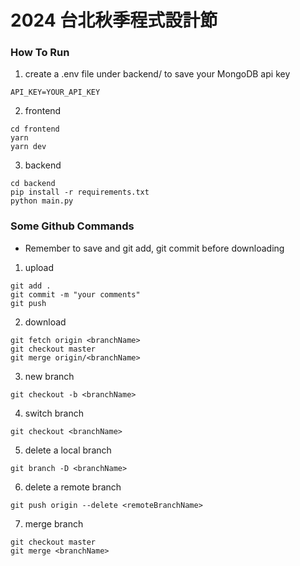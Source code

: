 # 2024 台北秋季程式設計節

### How To Run

1. create a .env file under backend/ to save your MongoDB api key
```env
API_KEY=YOUR_API_KEY
```

2. frontend
```shell
cd frontend
yarn
yarn dev
```

3. backend
```shell
cd backend
pip install -r requirements.txt
python main.py
```

### Some Github Commands

* Remember to save and git add, git commit before downloading

1. upload

```shell
git add .
git commit -m "your comments"
git push
```

2. download

```shell
git fetch origin <branchName>
git checkout master
git merge origin/<branchName>
```

3. new branch

```shell
git checkout -b <branchName>
```

4. switch branch

```shell
git checkout <branchName>
```

5. delete a local branch

 ```shell
 git branch -D <branchName>
 ```

6. delete a remote branch

 ```shell
 git push origin --delete <remoteBranchName>
 ```

7. merge branch

```shell
git checkout master
git merge <branchName>
```